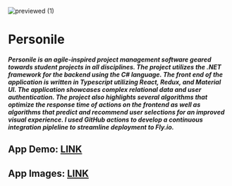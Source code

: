 ![previewed (1)](https://user-images.githubusercontent.com/19592236/212479454-796752c4-c91a-4e15-b15b-8b2e5d1192e8.png)
# Personile
##### Personile is an agile-inspired project management software geared towards student projects in all disciplines. The project utilizes the .NET framework for the backend using the C# language. The front end of the application is written in Typescript utilizing React, Redux, and Material UI. The application showcases complex relational data and user authentication. The project also highlights several algorithms that optimize the response time of actions on the frontend as well as algorithms that predict and recommend user selections for an improved visual experience. I used GitHub actions to develop a continuous integration pipleline to streamline deployment to Fly.io.

## App Demo: [LINK](https://personile.fly.dev)

## App Images: [LINK](https://github.com/jacoblurie29/Personile/wiki/App-Pictures)
